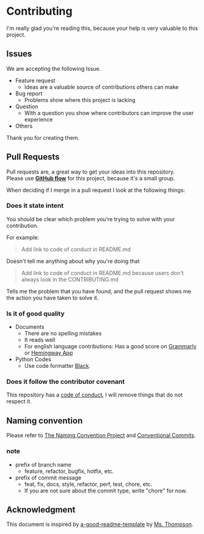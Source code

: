 # Contributing

I'm really glad you're reading this, because your help is very valuable to this project.

## Issues

We are accepting the following Issue.

- Feature request
  - Ideas are a valuable source of contributions others can make
- Bug report
  - Problems show where this project is lacking
- Question
  - With a question you show where contributors can improve the user
    experience
- Others

Thank you for creating them.

## Pull Requests

Pull requests are, a great way to get your ideas into this repository.  
Please use **[GitHub flow](https://docs.github.com/en/get-started/quickstart/github-flow)** for this project, because it's a small group.

When deciding if I merge in a pull request I look at the following
things:

### Does it state intent

You should be clear which problem you're trying to solve with your
contribution.

For example:

> Add link to code of conduct in README.md

Doesn't tell me anything about why you're doing that

> Add link to code of conduct in README.md because users don't always
> look in the CONTRIBUTING.md

Tells me the problem that you have found, and the pull request shows me
the action you have taken to solve it.

### Is it of good quality

- Documents
  - There are no spelling mistakes
  - It reads well
  - For english language contributions: Has a good score on
    [Grammarly](https://www.grammarly.com) or [Hemingway
    App](http://www.hemingwayapp.com/)
- Python Codes
  - Use code formatter [Black](https://github.com/psf/black).

### Does it follow the contributor covenant

This repository has a [code of conduct](CODE_OF_CONDUCT.md), I will
remove things that do not respect it.

## Naming convention

Please refer to [The Naming Convention Project](https://namingconvention.org) and [Conventional Commits](https://www.conventionalcommits.org/en/v1.0.0/).  

### note

- prefix of branch name
  - feature, refactor, bugfix, hotfix, etc.
- prefix of commit message
  - feat, fix, docs, style, refactor, perf, test, chore, etc.
  - If you are not sure about the commit type, write "chore" for now.

## Acknowledgment

This document is inspired by
[a-good-readme-template](https://github.com/PurpleBooth/a-good-readme-template) by [Ms. Thompson](https://github.com/PurpleBooth).
